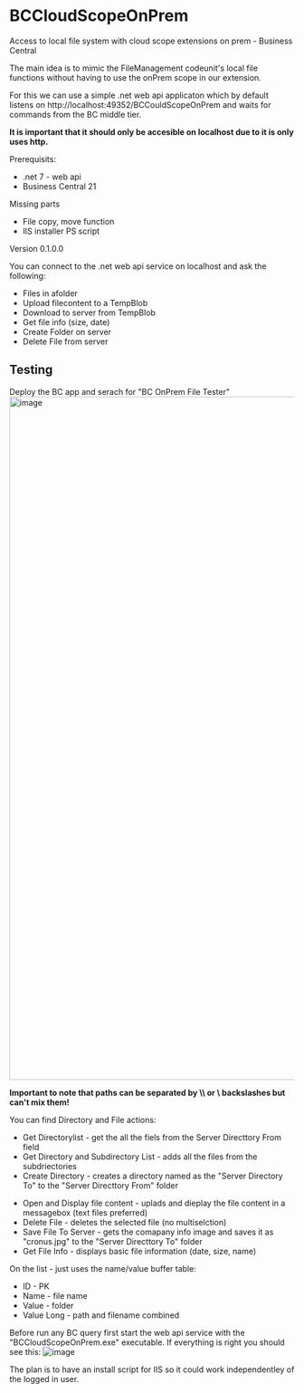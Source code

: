 # BCCloudScopeOnPrem
Access to local file system with cloud scope extensions on prem - Business Central

The main idea is to mimic the FileManagement codeunit's local file functions without having to use the onPrem scope in our extension.

For this we can use a simple .net web api applicaton which by default listens on http://localhost:49352/BCCouldScopeOnPrem and waits for commands from the BC middle tier.

**It is important that it should only be accesible on localhost due to it is only uses http.**

Prerequisits:
* .net 7 - web api
* Business Central 21

Missing parts
- File copy, move function
- IIS installer PS script

Version 0.1.0.0

You can connect to the .net web api service on localhost and ask the following:
* Files in afolder
* Upload filecontent to a TempBlob
* Download to server from TempBlob
* Get file info (size, date)
* Create Folder on server
* Delete File from server

## Testing
Deploy the BC app and serach for "BC OnPrem File Tester"
<img width="1207" alt="image" src="https://user-images.githubusercontent.com/64136814/230488146-310aa523-01fc-425a-b656-4bc186a5b2ef.png">

**Important to note that paths can be separated by \\\ or \ backslashes but can't mix them!**

You can find Directory and File actions:
+ Get Directorylist - get the all the fiels from the Server Directtory From field
+ Get Directory and Subdirectory List - adds all the files from the subdriectories 
+ Create Directory - creates a directory named as the "Server Directory To" to the "Server Directtory From" folder
- Open and Display file content - uplads and dieplay the file content in a messagebox (text files preferred)
- Delete File - deletes the selected file (no multiselction)
- Save File To Server - gets the comapany info image and saves it as "cronus.jpg" to the "Server Directtory To" folder
- Get File Info - displays basic file information (date, size, name)

On the list - just uses the name/value buffer table:
* ID - PK
* Name - file name
* Value - folder
* Value Long - path and filename combined

Before run any BC query first start the web api service with the "BCCloudScopeOnPrem.exe" executable.
If everything is right you should see this:
![image](https://user-images.githubusercontent.com/64136814/230490059-ec909298-9bc5-4212-9556-f2b062c2be61.png)


The plan is to have an install script for IIS so it could work independentley of the logged in user.

